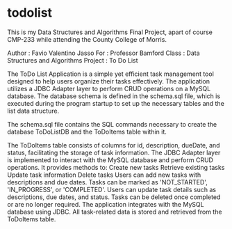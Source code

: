 # todolist
This is my Data Structures and Algorithms Final Project, apart of course CMP-233 while attending the County College of Morris. 

Author : Favio Valentino Jasso 
For : Professor Bamford 
Class : Data Structures and Algorithms 
Project : To Do List 

The ToDo List Application is a simple yet efficient task management tool designed to help users organize their tasks effectively. The application utilizes a JDBC Adapter layer to perform CRUD operations on a MySQL database. The database schema is defined in the schema.sql file, which is executed during the program startup to set up the necessary tables and the list data structure.

The schema.sql file contains the SQL commands necessary to create the database ToDoListDB and the ToDoItems table within it.

The ToDoItems table consists of columns for id, description, dueDate, and status, facilitating the storage of task information.
The JDBC Adapter layer is implemented to interact with the MySQL database and perform CRUD operations.
It provides methods to:
Create new tasks
Retrieve existing tasks
Update task information
Delete tasks
Users can add new tasks with descriptions and due dates.
Tasks can be marked as 'NOT_STARTED', 'IN_PROGRESS', or 'COMPLETED'.
Users can update task details such as descriptions, due dates, and status.
Tasks can be deleted once completed or are no longer required.
The application integrates with the MySQL database using JDBC.
All task-related data is stored and retrieved from the ToDoItems table.
